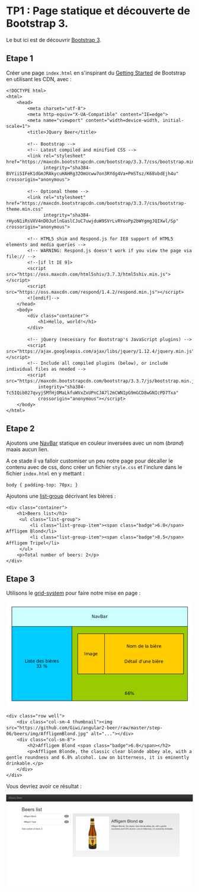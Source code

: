 # TP1 : Page statique et découverte de Bootstrap 3.

Le but ici est de découvrir [Bootstrap 3](http://getbootstrap.com/).

## Etape 1

Créer une page `index.html` en s'inspirant du [Getting Started](http://getbootstrap.com/getting-started/) de Bootstrap
en utilisant les CDN, avec :

    <!DOCTYPE html>
    <html>
        <head>
            <meta charset="utf-8">
            <meta http-equiv="X-UA-Compatible" content="IE=edge">
            <meta name="viewport" content="width=device-width, initial-scale=1">
            <title>JQuery Beer</title>

            <!-- Bootstrap -->
            <!-- Latest compiled and minified CSS -->
            <link rel="stylesheet" href="https://maxcdn.bootstrapcdn.com/bootstrap/3.3.7/css/bootstrap.min.css"
                  integrity="sha384-BVYiiSIFeK1dGmJRAkycuHAHRg32OmUcww7on3RYdg4Va+PmSTsz/K68vbdEjh4u" crossorigin="anonymous">

            <!-- Optional theme -->
            <link rel="stylesheet" href="https://maxcdn.bootstrapcdn.com/bootstrap/3.3.7/css/bootstrap-theme.min.css"
                  integrity="sha384-rHyoN1iRsVXV4nD0JutlnGaslCJuC7uwjduW9SVrLvRYooPp2bWYgmgJQIXwl/Sp" crossorigin="anonymous">

            <!-- HTML5 shim and Respond.js for IE8 support of HTML5 elements and media queries -->
            <!-- WARNING: Respond.js doesn't work if you view the page via file:// -->
            <!--[if lt IE 9]>
            <script src="https://oss.maxcdn.com/html5shiv/3.7.3/html5shiv.min.js"></script>
            <script src="https://oss.maxcdn.com/respond/1.4.2/respond.min.js"></script>
            <![endif]-->
        </head>
        <body>
            <div class="container">
                <h1>Hello, world!</h1>
            </div>

            <!-- jQuery (necessary for Bootstrap's JavaScript plugins) -->
            <script src="https://ajax.googleapis.com/ajax/libs/jquery/1.12.4/jquery.min.js"></script>
            <!-- Include all compiled plugins (below), or include individual files as needed -->
            <script src="https://maxcdn.bootstrapcdn.com/bootstrap/3.3.7/js/bootstrap.min.js"
                integrity="sha384-Tc5IQib027qvyjSMfHjOMaLkfuWVxZxUPnCJA7l2mCWNIpG9mGCD8wGNIcPD7Txa"
                crossorigin="anonymous"></script>
        </body>
    </html>

## Etape 2

Ajoutons une [NavBar](http://getbootstrap.com/components/#navbar-fixed-top) statique
en couleur inversées avec un nom (*brand*) maais aucun lien.

A ce stade il va falloir customiser un peu notre page pour décaller le contenu avec de css, donc créer un fichier `style.css` et l'inclure dans le fichier `index.html` en y mettant :

    body { padding-top: 70px; }

Ajoutons une [list-group](http://getbootstrap.com/components/#list-group) décrivant les bières :

    <div class="container">
        <h1>Beers list</h1>
         <ul class="list-group">
             <li class="list-group-item"><span class="badge">6.8</span> Affligem Blond</li>
             <li class="list-group-item"><span class="badge">8.5</span> Affligem Tripel</li>
         </ul>
        <p>Total number of beers: 2</p>
    </div>

## Etape 3

Utilisons le [grid-system](http://getbootstrap.com/css/#grid) pour faire notre mise en page :

![Screenshot](../assets/asset01.png)


    <div class="row well">
        <div class="col-sm-4 thumbnail"><img src="https://github.com/Giwi/angular2-beer/raw/master/step-06/beers/img/AffligemBlond.jpg" alt="..."></div>
        <div class="col-sm-8">
            <h2>Affligem Blond <span class="badge">6.8</span></h2>
            <p>Affligem Blonde, the classic clear blonde abbey ale, with a gentle roundness and 6.8% alcohol. Low on bitterness, it is eminently drinkable.</p>
        </div>
    </div>


Vous devriez avoir ce résultat :

![Screenshot](../assets/asset02.png)
